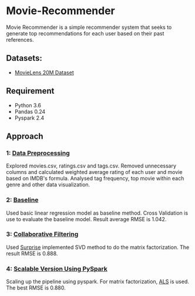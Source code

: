 # Movie-Recommender

Movie Recommender is a simple recommender system that seeks to generate top recommendations for each user based on their past references.

## Datasets:
* [MovieLens 20M Dataset](https://grouplens.org/datasets/movielens/20m/)

## Requirement
- Python 3.6
- Pandas 0.24
- Pyspark 2.4

## Approach
### 1: [Data Preprocessing](https://github.com/Jingxixi/Movie-Recommender/blob/master/Data_Processing.ipynb)
Explored movies.csv, ratings.csv and tags.csv. Removed unnecessary columns and calculated weighted average rating of each user and movie based on IMDB's formula. Analysed tag frequency, top movie within each genre and other data visualization. 
### 2: [Baseline](https://github.com/Jingxixi/Movie-Recommender/blob/master/Baseline_Method.ipynb)
Used basic linear regression model as baseline method. Cross Validation is use to evaluate the baseline model. Result average RMSE is 1.042.
### 3: [Collaborative Filtering](https://github.com/Jingxixi/Movie-Recommender/blob/master/Collaborative_Filtering.ipynb)
Used [Surprise](http://surpriselib.com/) implemented SVD method to do the matrix factorization. The result RMSE is 0.888.
### 4: [Scalable Version Using PySpark](https://github.com/Jingxixi/Movie-Recommender/blob/master/Recommender-spark.ipynb)
Scaling up the pipeline using pyspark. For matrix factorization, [ALS](https://spark.apache.org/docs/latest/mllib-collaborative-filtering.html) is used. The best RMSE is 0.880.
